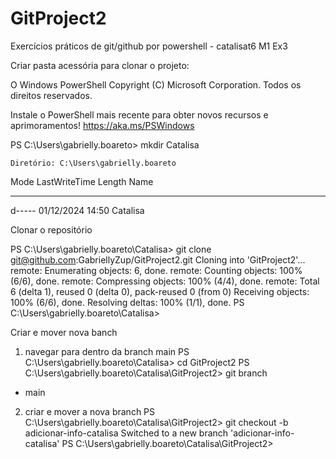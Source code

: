 # GitProject2
Exercícios práticos de git/github por powershell - catalisat6 M1 Ex3



Criar pasta acessória para clonar o projeto:

O Windows PowerShell
Copyright (C) Microsoft Corporation. Todos os direitos reservados.

Instale o PowerShell mais recente para obter novos recursos e aprimoramentos! https://aka.ms/PSWindows

PS C:\Users\gabrielly.boareto> mkdir Catalisa


    Diretório: C:\Users\gabrielly.boareto


Mode                 LastWriteTime         Length Name
----                 -------------         ------ ----
d-----        01/12/2024     14:50                Catalisa


Clonar o repositório

PS C:\Users\gabrielly.boareto\Catalisa> git clone git@github.com:GabriellyZup/GitProject2.git
Cloning into 'GitProject2'...
remote: Enumerating objects: 6, done.
remote: Counting objects: 100% (6/6), done.
remote: Compressing objects: 100% (4/4), done.
remote: Total 6 (delta 1), reused 0 (delta 0), pack-reused 0 (from 0)
Receiving objects: 100% (6/6), done.
Resolving deltas: 100% (1/1), done.
PS C:\Users\gabrielly.boareto\Catalisa>


Criar e mover nova banch

1. navegar para dentro da branch main
PS C:\Users\gabrielly.boareto\Catalisa> cd GitProject2
PS C:\Users\gabrielly.boareto\Catalisa\GitProject2> git branch
* main

2. criar e mover a nova branch
PS C:\Users\gabrielly.boareto\Catalisa\GitProject2> git checkout -b adicionar-info-catalisa
Switched to a new branch 'adicionar-info-catalisa'
PS C:\Users\gabrielly.boareto\Catalisa\GitProject2>
